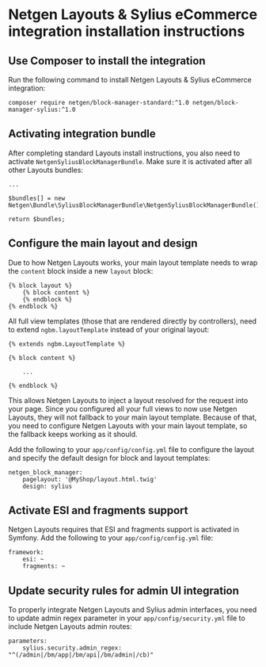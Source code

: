 Netgen Layouts & Sylius eCommerce integration installation instructions
=======================================================================

Use Composer to install the integration
---------------------------------------

Run the following command to install Netgen Layouts & Sylius eCommerce
integration:

```
composer require netgen/block-manager-standard:^1.0 netgen/block-manager-sylius:^1.0
```

Activating integration bundle
-----------------------------

After completing standard Layouts install instructions, you also need to
activate `NetgenSyliusBlockManagerBundle`. Make sure it is activated after all
other Layouts bundles:

```
...

$bundles[] = new Netgen\Bundle\SyliusBlockManagerBundle\NetgenSyliusBlockManagerBundle();

return $bundles;
```

Configure the main layout and design
------------------------------------

Due to how Netgen Layouts works, your main layout template needs to wrap the
`content` block inside a new `layout` block:

```
{% block layout %}
    {% block content %}
    {% endblock %}
{% endblock %}

```

All full view templates (those that are rendered directly by controllers), need
to extend `ngbm.layoutTemplate` instead of your original layout:

```
{% extends ngbm.LayoutTemplate %}

{% block content %}

    ...

{% endblock %}
```

This allows Netgen Layouts to inject a layout resolved for the request into
your page. Since you configured all your full views to now use Netgen Layouts,
they will not fallback to your main layout template. Because of that, you need
to configure Netgen Layouts with your main layout template, so the fallback
keeps working as it should.

Add the following to your `app/config/config.yml` file to configure the layout
and specify the default design for block and layout templates:

```
netgen_block_manager:
    pagelayout: '@MyShop/layout.html.twig'
    design: sylius
```

Activate ESI and fragments support
----------------------------------

Netgen Layouts requires that ESI and fragments support is activated in Symfony.
Add the following to your `app/config/config.yml` file:

```
framework:
    esi: ~
    fragments: ~
```

Update security rules for admin UI integration
----------------------------------------------

To properly integrate Netgen Layouts and Sylius admin interfaces, you need to
update admin regex parameter in your `app/config/security.yml` file to include
Netgen Layouts admin routes:

```
parameters:
    sylius.security.admin_regex: "^(/admin|/bm/app|/bm/api|/bm/admin|/cb)"
```
